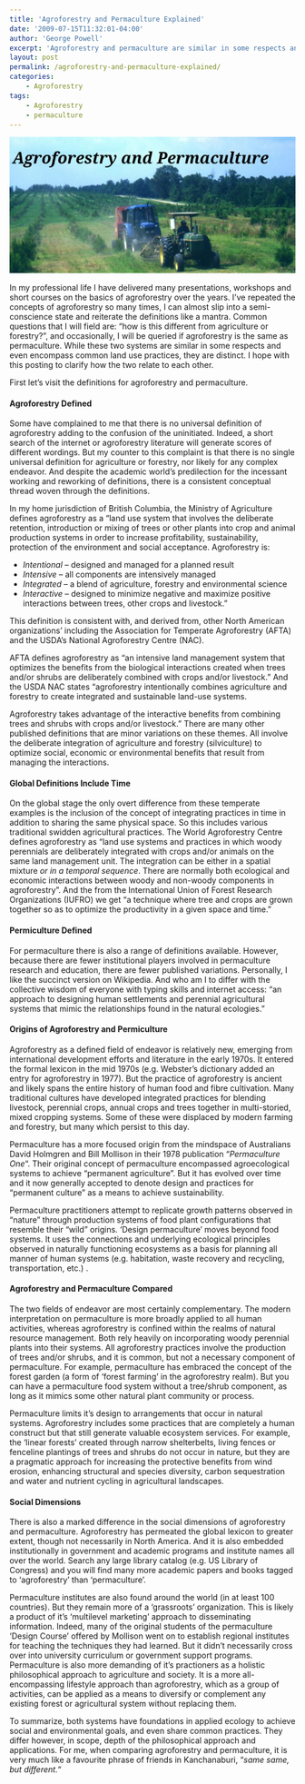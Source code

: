 ```yaml
---
title: 'Agroforestry and Permaculture Explained'
date: '2009-07-15T11:32:01-04:00'
author: 'George Powell'
excerpt: 'Agroforestry and permaculture are similar in some respects and even encompass common land use practices, but they are distinct. I hope with this posting to clarify how the two relate to each other.'
layout: post
permalink: /agroforestry-and-permaculture-explained/
categories:
    - Agroforestry
tags:
    - Agroforestry
    - permaculture
---
```

![AF and PC](/assets/images/AF-and-Permaculture-768x365.jpg)

In my professional life I have delivered many presentations, workshops and short courses on the basics of agroforestry over the years. I’ve repeated the concepts of agroforestry so many times, I can almost slip into a semi-conscience state and reiterate the definitions like a mantra. Common questions that I will field are: “how is this different from agriculture or forestry?”, and occasionally, I will be queried if agroforestry is the same as permaculture. While these two systems are similar in some respects and even encompass common land use practices, they are distinct. I hope with this posting to clarify how the two relate to each other.

First let’s visit the definitions for agroforestry and permaculture.

#### Agroforestry Defined

Some have complained to me that there is no universal definition of agroforestry adding to the confusion of the uninitiated. Indeed, a short search of the internet or agroforestry literature will generate scores of different wordings. But my counter to this complaint is that there is no single universal definition for agriculture or forestry, nor likely for any complex endeavor. And despite the academic world’s predilection for the incessant working and reworking of definitions, there is a consistent conceptual thread woven through the definitions.

In my home jurisdiction of British Columbia, the Ministry of Agriculture defines agroforestry as a “land use system that involves the deliberate retention, introduction or mixing of trees or other plants into crop and animal production systems in order to increase profitability, sustainability, protection of the environment and social acceptance. Agroforestry is:

- *Intentional* – designed and managed for a planned result
- *Intensive* – all components are intensively managed
- *Integrated* – a blend of agriculture, forestry and environmental science
- *Interactive* – designed to minimize negative and maximize positive interactions between trees, other crops and livestock.”

This definition is consistent with, and derived from, other North American organizations’ including the Association for Temperate Agroforestry (AFTA) and the USDA’s National Agroforestry Centre (NAC).

AFTA defines agroforestry as “an intensive land management system that optimizes the benefits from the biological interactions created when trees and/or shrubs are deliberately combined with crops and/or livestock.” And the USDA NAC states “agroforestry intentionally combines agriculture and forestry to create integrated and sustainable land-use systems.

Agroforestry takes advantage of the interactive benefits from combining trees and shrubs with crops and/or livestock.” There are many other published definitions that are minor variations on these themes. All involve the deliberate integration of agriculture and forestry (silviculture) to optimize social, economic or environmental benefits that result from managing the interactions.

#### Global Definitions Include Time

On the global stage the only overt difference from these temperate examples is the inclusion of the concept of integrating practices in time in addition to sharing the same physical space. So this includes various traditional swidden agricultural practices. The World Agroforestry Centre defines agroforestry as “land use systems and practices in which woody perennials are deliberately integrated with crops and/or animals on the same land management unit. The integration can be either in a spatial mixture *or in a temporal sequence*. There are normally both ecological and economic interactions between woody and non-woody components in agroforestry”. And the from the International Union of Forest Research Organizations (IUFRO) we get “a technique where tree and crops are grown together so as to optimize the productivity in a given space and time.”

#### Permiculture Defined

For permaculture there is also a range of definitions available. However, because there are fewer institutional players involved in permaculture research and education, there are fewer published variations. Personally, I like the succinct version on Wikipedia. And who am I to differ with the collective wisdom of everyone with typing skills and internet access: “an approach to designing human settlements and perennial agricultural systems that mimic the relationships found in the natural ecologies.”

#### Origins of Agroforestry and Permiculture

Agroforestry as a defined field of endeavor is relatively new, emerging from international development efforts and literature in the early 1970s. It entered the formal lexicon in the mid 1970s (e.g. Webster’s dictionary added an entry for agroforestry in 1977). But the practice of agroforestry is ancient and likely spans the entire history of human food and fibre cultivation. Many traditional cultures have developed integrated practices for blending livestock, perennial crops, annual crops and trees together in multi-storied, mixed cropping systems. Some of these were displaced by modern farming and forestry, but many which persist to this day.

Permaculture has a more focused origin from the mindspace of Australians David Holmgren and Bill Mollison in their 1978 publication “*Permaculture One*“. Their original concept of permaculture encompassed agroecological systems to achieve “permanent agriculture”. But it has evolved over time and it now generally accepted to denote design and practices for “permanent culture” as a means to achieve sustainability.

Permaculture practitioners attempt to replicate growth patterns observed in “nature” through production systems of food plant configurations that resemble their “wild” origins. ‘Design permaculture’ moves beyond food systems. It uses the connections and underlying ecological principles observed in naturally functioning ecosystems as a basis for planning all manner of human systems (e.g. habitation, waste recovery and recycling, transportation, etc.) .

#### Agroforestry and Permaculture Compared

The two fields of endeavor are most certainly complementary. The modern interpretation on permaculture is more broadly applied to all human activities, whereas agroforestry is confined within the realms of natural resource management. Both rely heavily on incorporating woody perennial plants into their systems. All agroforestry practices involve the production of trees and/or shrubs, and it is common, but not a necessary component of permaculture. For example, permaculture has embraced the concept of the forest garden (a form of ‘forest farming’ in the agroforestry realm). But you can have a permaculture food system without a tree/shrub component, as long as it mimics some other natural plant community or process.

Permaculture limits it’s design to arrangements that occur in natural systems. Agroforestry includes some practices that are completely a human construct but that still generate valuable ecosystem services. For example, the ‘linear forests’ created through narrow shelterbelts, living fences or fenceline plantings of trees and shrubs do not occur in nature, but they are a pragmatic approach for increasing the protective benefits from wind erosion, enhancing structural and species diversity, carbon sequestration and water and nutrient cycling in agricultural landscapes.

#### Social Dimensions

There is also a marked difference in the social dimensions of agroforestry and permaculture. Agroforestry has permeated the global lexicon to greater extent, though not necessarily in North America. And it is also embedded institutionally in government and academic programs and institute names all over the world. Search any large library catalog (e.g. US Library of Congress) and you will find many more academic papers and books tagged to ‘agroforestry’ than ‘permaculture’.

Permaculture institutes are also found around the world (in at least 100 countries). But they remain more of a ‘grassroots’ organization. This is likely a product of it’s ‘multilevel marketing’ approach to disseminating information. Indeed, many of the original students of the permaculture ‘Design Course’ offered by Mollison went on to establish regional institutes for teaching the techniques they had learned. But it didn’t necessarily cross over into university curriculum or government support programs. Permaculture is also more demanding of it’s practioners as a holistic philosophical approach to agriculture and society. It is a more all-encompassing lifestyle approach than agroforestry, which as a group of activities, can be applied as a means to diversify or complement any existing forest or agricultural system without replacing them.

To summarize, both systems have foundations in applied ecology to achieve social and environmental goals, and even share common practices. They differ however, in scope, depth of the philosophical approach and applications. For me, when comparing agroforestry and permaculture, it is very much like a favourite phrase of friends in Kanchanaburi, “*same same, but different.*“
